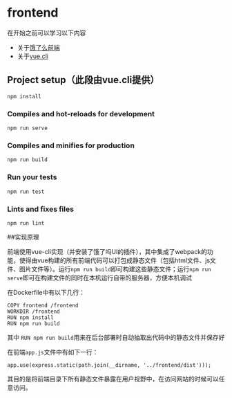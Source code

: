 # frontend

在开始之前可以学习以下内容

* 关于[饿了么前端](http://element-cn.eleme.io/#/zh-CN/guide/design)
* 关于[vue.cli](https://cli.vuejs.org/guide/)

## Project setup（此段由vue.cli提供）
```
npm install
```

### Compiles and hot-reloads for development
```
npm run serve
```

### Compiles and minifies for production
```
npm run build
```

### Run your tests
```
npm run test
```

### Lints and fixes files
```
npm run lint
```

##实现原理

前端使用vue-cli实现（并安装了饿了吗UI的插件），其中集成了webpack的功能，使得由vue构建的所有前端代码可以打包成静态文件（包括html文件、js文件、图片文件等）。运行`npm run build`即可构建这些静态文件；运行`npm run serve`即可在构建文件的同时在本机运行自带的服务器，方便本机调试

在Dockerfile中有以下几行：

```
COPY frontend /frontend		  
WORKDIR /frontend           
RUN npm install        
RUN npm run build              
```
其中 `RUN npm run build`用来在后台部署时自动抽取出代码中的静态文件并保存好

在前端`app.js`文件中有如下一行：

```
app.use(express.static(path.join(__dirname, '../frontend/dist')));

```

其目的是将前端目录下所有静态文件暴露在用户视野中，在访问网站的时候可以任意访问。